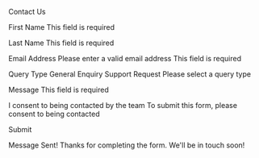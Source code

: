 Contact Us

First Name
This field is required

Last Name
This field is required

Email Address
Please enter a valid email address
This field is required

Query Type
General Enquiry
Support Request
Please select a query type

Message
This field is required

I consent to being contacted by the team
To submit this form, please consent to being contacted

Submit

Message Sent!
Thanks for completing the form. We'll be in touch soon!
